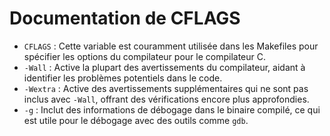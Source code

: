 # Documentation de CFLAGS

- `CFLAGS` : Cette variable est couramment utilisée dans les Makefiles pour spécifier les options du compilateur pour le compilateur C.
- `-Wall` : Active la plupart des avertissements du compilateur, aidant à identifier les problèmes potentiels dans le code.
- `-Wextra` : Active des avertissements supplémentaires qui ne sont pas inclus avec `-Wall`, offrant des vérifications encore plus approfondies.
- `-g` : Inclut des informations de débogage dans le binaire compilé, ce qui est utile pour le débogage avec des outils comme `gdb`.

